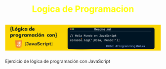<div align="center">
  <h1 align="center">
    <style>
      h1{
        color: yellow;
      }
      </style>
    Logica de Programacion 
    <br />
    <br />
    <a href="#">
      <img src="Images/Banner JavaScript para Github.png">
    </a>
  </h1>
</div>
Ejercicio de lógica de programación con JavaScript
